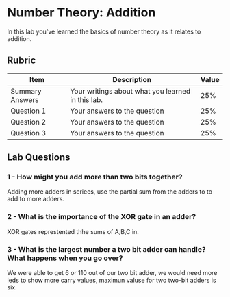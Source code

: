 # Number Theory: Addition

In this lab you've learned the basics of number theory as it relates to addition.

## Rubric

| Item | Description | Value |
| ---- | ----------- | ----- |
| Summary Answers | Your writings about what you learned in this lab. | 25% |
| Question 1 | Your answers to the question | 25% |
| Question 2 | Your answers to the question | 25% |
| Question 3 | Your answers to the question | 25% |

## Lab Questions

### 1 - How might you add more than two bits together?

Adding more adders in seriees, use the partial sum from the adders to to add to more adders.

### 2 - What is the importance of the XOR gate in an adder?

XOR gates represtented thhe sums of A,B,C in.

### 3 - What is the largest number a two bit adder can handle? What happens when you go over?

We were able to get 6 or 110 out of our two bit adder, we would need more leds to show more carry values, maximun valuse for two two-bit adders is six. 

